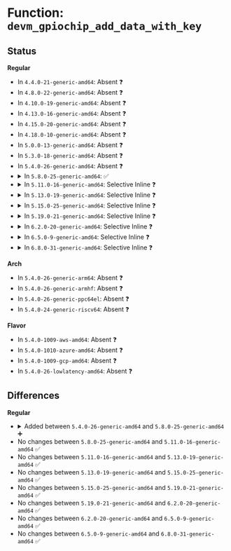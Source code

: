 # Function: <code>devm_gpiochip_add_data_with_key</code>

## Status
<b>Regular</b>
<ul>
<li>
In <code>4.4.0-21-generic-amd64</code>: Absent ❓
</li>
<li>
In <code>4.8.0-22-generic-amd64</code>: Absent ❓
</li>
<li>
In <code>4.10.0-19-generic-amd64</code>: Absent ❓
</li>
<li>
In <code>4.13.0-16-generic-amd64</code>: Absent ❓
</li>
<li>
In <code>4.15.0-20-generic-amd64</code>: Absent ❓
</li>
<li>
In <code>4.18.0-10-generic-amd64</code>: Absent ❓
</li>
<li>
In <code>5.0.0-13-generic-amd64</code>: Absent ❓
</li>
<li>
In <code>5.3.0-18-generic-amd64</code>: Absent ❓
</li>
<li>
In <code>5.4.0-26-generic-amd64</code>: Absent ❓
</li>
<li>
<details>
<summary>In <code>5.8.0-25-generic-amd64</code>: ✅</summary>

```c
int devm_gpiochip_add_data_with_key(struct device * dev, struct gpio_chip * gc, void * data, struct lock_class_key * lock_key, struct lock_class_key * request_key)
```

```json
{
  "name": "devm_gpiochip_add_data_with_key",
  "collision_type": "Unique Global",
  "inline_type": "No",
  "funcs": [
    {
      "addr": 18446744071585223584,
      "name": "devm_gpiochip_add_data_with_key",
      "external": true,
      "loc": "drivers/gpio/gpiolib-devres.c:506",
      "file": "drivers/gpio/gpiolib-devres.c",
      "inline": "seen, unknown",
      "caller_inline": [],
      "caller_func": [
        "drivers/pinctrl/pinctrl-sx150x.c:sx150x_probe",
        "drivers/pinctrl/intel/pinctrl-baytrail.c:byt_gpio_probe",
        "drivers/pinctrl/intel/pinctrl-cherryview.c:chv_gpio_probe",
        "drivers/pinctrl/intel/pinctrl-cherryview.c:chv_gpio_probe",
        "drivers/gpio/gpio-crystalcove.c:crystalcove_gpio_probe",
        "drivers/gpio/gpio-palmas.c:palmas_gpio_probe",
        "drivers/gpio/gpio-rc5t583.c:rc5t583_gpio_probe",
        "drivers/gpio/gpio-tps6586x.c:tps6586x_gpio_probe",
        "drivers/gpio/gpio-tps65910.c:tps65910_gpio_probe",
        "drivers/gpio/gpio-tps68470.c:tps68470_gpio_probe",
        "drivers/gpio/gpio-xilinx.c:xgpio_probe",
        "drivers/tty/serial/max310x.c:max310x_probe"
      ]
    }
  ],
  "symbols": [
    {
      "addr": 18446744071585223584,
      "name": "devm_gpiochip_add_data_with_key",
      "section": ".text",
      "bind": "STB_GLOBAL",
      "size": 166
    }
  ]
}
```
</details>
</li>
<li>
<details>
<summary>In <code>5.11.0-16-generic-amd64</code>: Selective Inline ❓</summary>

```c
int devm_gpiochip_add_data_with_key(struct device * dev, struct gpio_chip * gc, void * data, struct lock_class_key * lock_key, struct lock_class_key * request_key)
```

```json
{
  "name": "devm_gpiochip_add_data_with_key",
  "collision_type": "Unique Global",
  "inline_type": "Selective",
  "funcs": [
    {
      "addr": 18446744071585372096,
      "name": "devm_gpiochip_add_data_with_key",
      "external": true,
      "loc": "drivers/gpio/gpiolib-devres.c:504",
      "file": "drivers/gpio/gpiolib-devres.c",
      "inline": "not declared, inlined",
      "caller_inline": [],
      "caller_func": [
        "drivers/pinctrl/pinctrl-sx150x.c:sx150x_probe",
        "drivers/pinctrl/intel/pinctrl-baytrail.c:byt_gpio_probe",
        "drivers/pinctrl/intel/pinctrl-cherryview.c:chv_gpio_probe",
        "drivers/pinctrl/intel/pinctrl-cherryview.c:chv_gpio_probe",
        "drivers/pinctrl/intel/pinctrl-intel.c:intel_gpio_probe",
        "drivers/gpio/gpio-crystalcove.c:crystalcove_gpio_probe",
        "drivers/gpio/gpio-palmas.c:palmas_gpio_probe",
        "drivers/gpio/gpio-rc5t583.c:rc5t583_gpio_probe",
        "drivers/gpio/gpio-tps6586x.c:tps6586x_gpio_probe",
        "drivers/gpio/gpio-tps65910.c:tps65910_gpio_probe",
        "drivers/gpio/gpio-tps68470.c:tps68470_gpio_probe",
        "drivers/gpio/gpio-xilinx.c:xgpio_probe",
        "drivers/tty/serial/max310x.c:max310x_probe"
      ]
    }
  ],
  "symbols": [
    {
      "addr": 18446744071585372096,
      "name": "devm_gpiochip_add_data_with_key",
      "section": ".text",
      "bind": "STB_GLOBAL",
      "size": 90
    }
  ]
}
```
</details>
</li>
<li>
<details>
<summary>In <code>5.13.0-19-generic-amd64</code>: Selective Inline ❓</summary>

```c
int devm_gpiochip_add_data_with_key(struct device * dev, struct gpio_chip * gc, void * data, struct lock_class_key * lock_key, struct lock_class_key * request_key)
```

```json
{
  "name": "devm_gpiochip_add_data_with_key",
  "collision_type": "Unique Global",
  "inline_type": "Selective",
  "funcs": [
    {
      "addr": 18446744071585256464,
      "name": "devm_gpiochip_add_data_with_key",
      "external": true,
      "loc": "drivers/gpio/gpiolib-devres.c:504",
      "file": "drivers/gpio/gpiolib-devres.c",
      "inline": "not declared, inlined",
      "caller_inline": [],
      "caller_func": [
        "drivers/pinctrl/pinctrl-sx150x.c:sx150x_probe",
        "drivers/pinctrl/intel/pinctrl-baytrail.c:byt_pinctrl_probe",
        "drivers/pinctrl/intel/pinctrl-cherryview.c:chv_gpio_probe",
        "drivers/pinctrl/intel/pinctrl-cherryview.c:chv_gpio_probe",
        "drivers/pinctrl/intel/pinctrl-intel.c:intel_gpio_probe",
        "drivers/gpio/gpio-crystalcove.c:crystalcove_gpio_probe",
        "drivers/gpio/gpio-palmas.c:palmas_gpio_probe",
        "drivers/gpio/gpio-rc5t583.c:rc5t583_gpio_probe",
        "drivers/gpio/gpio-tps6586x.c:tps6586x_gpio_probe",
        "drivers/gpio/gpio-tps65910.c:tps65910_gpio_probe",
        "drivers/gpio/gpio-tps68470.c:tps68470_gpio_probe",
        "drivers/tty/serial/max310x.c:max310x_probe"
      ]
    }
  ],
  "symbols": [
    {
      "addr": 18446744071585256464,
      "name": "devm_gpiochip_add_data_with_key",
      "section": ".text",
      "bind": "STB_GLOBAL",
      "size": 90
    }
  ]
}
```
</details>
</li>
<li>
<details>
<summary>In <code>5.15.0-25-generic-amd64</code>: Selective Inline ❓</summary>

```c
int devm_gpiochip_add_data_with_key(struct device * dev, struct gpio_chip * gc, void * data, struct lock_class_key * lock_key, struct lock_class_key * request_key)
```

```json
{
  "name": "devm_gpiochip_add_data_with_key",
  "collision_type": "Unique Global",
  "inline_type": "Selective",
  "funcs": [
    {
      "addr": 18446744071585712320,
      "name": "devm_gpiochip_add_data_with_key",
      "external": true,
      "loc": "drivers/gpio/gpiolib-devres.c:504",
      "file": "drivers/gpio/gpiolib-devres.c",
      "inline": "not declared, inlined",
      "caller_inline": [],
      "caller_func": [
        "drivers/pinctrl/pinctrl-sx150x.c:sx150x_probe",
        "drivers/pinctrl/intel/pinctrl-baytrail.c:byt_pinctrl_probe",
        "drivers/pinctrl/intel/pinctrl-cherryview.c:chv_gpio_probe",
        "drivers/pinctrl/intel/pinctrl-cherryview.c:chv_gpio_probe",
        "drivers/pinctrl/intel/pinctrl-intel.c:intel_gpio_probe",
        "drivers/gpio/gpio-crystalcove.c:crystalcove_gpio_probe",
        "drivers/gpio/gpio-palmas.c:palmas_gpio_probe",
        "drivers/gpio/gpio-rc5t583.c:rc5t583_gpio_probe",
        "drivers/gpio/gpio-tps6586x.c:tps6586x_gpio_probe",
        "drivers/gpio/gpio-tps65910.c:tps65910_gpio_probe",
        "drivers/gpio/gpio-tps68470.c:tps68470_gpio_probe",
        "drivers/tty/serial/max310x.c:max310x_probe"
      ]
    }
  ],
  "symbols": [
    {
      "addr": 18446744071585712320,
      "name": "devm_gpiochip_add_data_with_key",
      "section": ".text",
      "bind": "STB_GLOBAL",
      "size": 90
    }
  ]
}
```
</details>
</li>
<li>
<details>
<summary>In <code>5.19.0-21-generic-amd64</code>: Selective Inline ❓</summary>

```c
int devm_gpiochip_add_data_with_key(struct device * dev, struct gpio_chip * gc, void * data, struct lock_class_key * lock_key, struct lock_class_key * request_key)
```

```json
{
  "name": "devm_gpiochip_add_data_with_key",
  "collision_type": "Unique Global",
  "inline_type": "Selective",
  "funcs": [
    {
      "addr": 18446744071586881248,
      "name": "devm_gpiochip_add_data_with_key",
      "external": true,
      "loc": "drivers/gpio/gpiolib-devres.c:504",
      "file": "drivers/gpio/gpiolib-devres.c",
      "inline": "not declared, inlined",
      "caller_inline": [],
      "caller_func": [
        "drivers/pinctrl/pinctrl-sx150x.c:sx150x_probe",
        "drivers/pinctrl/intel/pinctrl-baytrail.c:byt_pinctrl_probe",
        "drivers/pinctrl/intel/pinctrl-cherryview.c:chv_gpio_probe",
        "drivers/pinctrl/intel/pinctrl-cherryview.c:chv_gpio_probe",
        "drivers/pinctrl/intel/pinctrl-intel.c:intel_pinctrl_probe",
        "drivers/gpio/gpio-mmio.c:bgpio_pdev_probe",
        "drivers/gpio/gpio-crystalcove.c:crystalcove_gpio_probe",
        "drivers/gpio/gpio-palmas.c:palmas_gpio_probe",
        "drivers/gpio/gpio-rc5t583.c:rc5t583_gpio_probe",
        "drivers/gpio/gpio-tps6586x.c:tps6586x_gpio_probe",
        "drivers/gpio/gpio-tps65910.c:tps65910_gpio_probe",
        "drivers/tty/serial/max310x.c:max310x_probe"
      ]
    }
  ],
  "symbols": [
    {
      "addr": 18446744071586881248,
      "name": "devm_gpiochip_add_data_with_key",
      "section": ".text",
      "bind": "STB_GLOBAL",
      "size": 103
    }
  ]
}
```
</details>
</li>
<li>
<details>
<summary>In <code>6.2.0-20-generic-amd64</code>: Selective Inline ❓</summary>

```c
int devm_gpiochip_add_data_with_key(struct device * dev, struct gpio_chip * gc, void * data, struct lock_class_key * lock_key, struct lock_class_key * request_key)
```

```json
{
  "name": "devm_gpiochip_add_data_with_key",
  "collision_type": "Unique Global",
  "inline_type": "Selective",
  "funcs": [
    {
      "addr": 18446744071588031008,
      "name": "devm_gpiochip_add_data_with_key",
      "external": true,
      "loc": "drivers/gpio/gpiolib-devres.c:472",
      "file": "drivers/gpio/gpiolib-devres.c",
      "inline": "not declared, inlined",
      "caller_inline": [],
      "caller_func": [
        "drivers/pinctrl/pinctrl-sx150x.c:sx150x_probe",
        "drivers/pinctrl/intel/pinctrl-baytrail.c:byt_pinctrl_probe",
        "drivers/pinctrl/intel/pinctrl-cherryview.c:chv_gpio_probe",
        "drivers/pinctrl/intel/pinctrl-cherryview.c:chv_gpio_probe",
        "drivers/pinctrl/intel/pinctrl-intel.c:intel_pinctrl_probe",
        "drivers/gpio/gpio-mmio.c:bgpio_pdev_probe",
        "drivers/gpio/gpio-crystalcove.c:crystalcove_gpio_probe",
        "drivers/gpio/gpio-palmas.c:palmas_gpio_probe",
        "drivers/gpio/gpio-rc5t583.c:rc5t583_gpio_probe",
        "drivers/gpio/gpio-tps6586x.c:tps6586x_gpio_probe",
        "drivers/gpio/gpio-tps65910.c:tps65910_gpio_probe",
        "drivers/tty/serial/max310x.c:max310x_probe"
      ]
    }
  ],
  "symbols": [
    {
      "addr": 18446744071588031008,
      "name": "devm_gpiochip_add_data_with_key",
      "section": ".text",
      "bind": "STB_GLOBAL",
      "size": 103
    }
  ]
}
```
</details>
</li>
<li>
<details>
<summary>In <code>6.5.0-9-generic-amd64</code>: Selective Inline ❓</summary>

```c
int devm_gpiochip_add_data_with_key(struct device * dev, struct gpio_chip * gc, void * data, struct lock_class_key * lock_key, struct lock_class_key * request_key)
```

```json
{
  "name": "devm_gpiochip_add_data_with_key",
  "collision_type": "Unique Global",
  "inline_type": "Selective",
  "funcs": [
    {
      "addr": 18446744071588305184,
      "name": "devm_gpiochip_add_data_with_key",
      "external": true,
      "loc": "drivers/gpio/gpiolib-devres.c:417",
      "file": "drivers/gpio/gpiolib-devres.c",
      "inline": "not declared, inlined",
      "caller_inline": [],
      "caller_func": [
        "drivers/pinctrl/pinctrl-sx150x.c:sx150x_probe",
        "drivers/pinctrl/intel/pinctrl-baytrail.c:byt_pinctrl_probe",
        "drivers/pinctrl/intel/pinctrl-cherryview.c:chv_gpio_probe",
        "drivers/pinctrl/intel/pinctrl-cherryview.c:chv_gpio_probe",
        "drivers/pinctrl/intel/pinctrl-intel.c:intel_pinctrl_probe",
        "drivers/gpio/gpio-mmio.c:bgpio_pdev_probe",
        "drivers/gpio/gpio-crystalcove.c:crystalcove_gpio_probe",
        "drivers/gpio/gpio-palmas.c:palmas_gpio_probe",
        "drivers/gpio/gpio-rc5t583.c:rc5t583_gpio_probe",
        "drivers/gpio/gpio-tps6586x.c:tps6586x_gpio_probe",
        "drivers/gpio/gpio-tps65910.c:tps65910_gpio_probe",
        "drivers/tty/serial/max310x.c:max310x_probe"
      ]
    }
  ],
  "symbols": [
    {
      "addr": 18446744071588305184,
      "name": "devm_gpiochip_add_data_with_key",
      "section": ".text",
      "bind": "STB_GLOBAL",
      "size": 110
    }
  ]
}
```
</details>
</li>
<li>
<details>
<summary>In <code>6.8.0-31-generic-amd64</code>: Selective Inline ❓</summary>

```c
int devm_gpiochip_add_data_with_key(struct device * dev, struct gpio_chip * gc, void * data, struct lock_class_key * lock_key, struct lock_class_key * request_key)
```

```json
{
  "name": "devm_gpiochip_add_data_with_key",
  "collision_type": "Unique Global",
  "inline_type": "Selective",
  "funcs": [
    {
      "addr": 18446744071588598576,
      "name": "devm_gpiochip_add_data_with_key",
      "external": true,
      "loc": "drivers/gpio/gpiolib-devres.c:417",
      "file": "drivers/gpio/gpiolib-devres.c",
      "inline": "not declared, inlined",
      "caller_inline": [],
      "caller_func": [
        "drivers/pinctrl/pinctrl-sx150x.c:sx150x_probe",
        "drivers/pinctrl/intel/pinctrl-baytrail.c:byt_pinctrl_probe",
        "drivers/pinctrl/intel/pinctrl-cherryview.c:chv_gpio_probe",
        "drivers/pinctrl/intel/pinctrl-cherryview.c:chv_gpio_probe",
        "drivers/pinctrl/intel/pinctrl-intel.c:intel_pinctrl_probe",
        "drivers/gpio/gpio-mmio.c:bgpio_pdev_probe",
        "drivers/gpio/gpio-crystalcove.c:crystalcove_gpio_probe",
        "drivers/gpio/gpio-palmas.c:palmas_gpio_probe",
        "drivers/gpio/gpio-rc5t583.c:rc5t583_gpio_probe",
        "drivers/gpio/gpio-tps6586x.c:tps6586x_gpio_probe",
        "drivers/gpio/gpio-tps65910.c:tps65910_gpio_probe",
        "drivers/tty/serial/max310x.c:max310x_probe"
      ]
    }
  ],
  "symbols": [
    {
      "addr": 18446744071588598576,
      "name": "devm_gpiochip_add_data_with_key",
      "section": ".text",
      "bind": "STB_GLOBAL",
      "size": 110
    }
  ]
}
```
</details>
</li>
</ul>
<b>Arch</b>
<ul>
<li>
In <code>5.4.0-26-generic-arm64</code>: Absent ❓
</li>
<li>
In <code>5.4.0-26-generic-armhf</code>: Absent ❓
</li>
<li>
In <code>5.4.0-26-generic-ppc64el</code>: Absent ❓
</li>
<li>
In <code>5.4.0-24-generic-riscv64</code>: Absent ❓
</li>
</ul>
<b>Flavor</b>
<ul>
<li>
In <code>5.4.0-1009-aws-amd64</code>: Absent ❓
</li>
<li>
In <code>5.4.0-1010-azure-amd64</code>: Absent ❓
</li>
<li>
In <code>5.4.0-1009-gcp-amd64</code>: Absent ❓
</li>
<li>
In <code>5.4.0-26-lowlatency-amd64</code>: Absent ❓
</li>
</ul>

## Differences
<b>Regular</b>
<ul>
<li>
<details>
<summary>Added between <code>5.4.0-26-generic-amd64</code> and <code>5.8.0-25-generic-amd64</code> ➕</summary>

```c
int devm_gpiochip_add_data_with_key(struct device * dev, struct gpio_chip * gc, void * data, struct lock_class_key * lock_key, struct lock_class_key * request_key)
```
</details>
</li>
<li>
No changes between <code>5.8.0-25-generic-amd64</code> and <code>5.11.0-16-generic-amd64</code> ✅
</li>
<li>
No changes between <code>5.11.0-16-generic-amd64</code> and <code>5.13.0-19-generic-amd64</code> ✅
</li>
<li>
No changes between <code>5.13.0-19-generic-amd64</code> and <code>5.15.0-25-generic-amd64</code> ✅
</li>
<li>
No changes between <code>5.15.0-25-generic-amd64</code> and <code>5.19.0-21-generic-amd64</code> ✅
</li>
<li>
No changes between <code>5.19.0-21-generic-amd64</code> and <code>6.2.0-20-generic-amd64</code> ✅
</li>
<li>
No changes between <code>6.2.0-20-generic-amd64</code> and <code>6.5.0-9-generic-amd64</code> ✅
</li>
<li>
No changes between <code>6.5.0-9-generic-amd64</code> and <code>6.8.0-31-generic-amd64</code> ✅
</li>
</ul>
